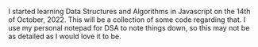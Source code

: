 I started learning Data Structures and Algorithms in Javascript on the 14th of October, 2022.
This will be a collection of some code regarding that. I use my personal notepad for DSA to note things down, so this may not be as detailed as I would love it to be.
